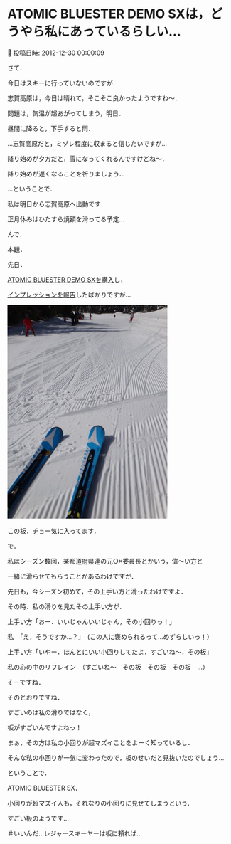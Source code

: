 # ATOMIC BLUESTER DEMO SXは，どうやら私にあっているらしい…

📅 投稿日時: 2012-12-30 00:00:09

さて．


今日はスキーに行っていないのですが．


志賀高原は，今日は晴れて，そこそこ良かったようですね～．





問題は，気温が超あがってしまう，明日．


昼間に降ると，下手すると雨．


…志賀高原だと，ミゾレ程度に収まると信じたいですが…


降り始めが夕方だと，雪になってくれるんですけどね～．


降り始めが遅くなることを祈りましょう…





…ということで．


私は明日から志賀高原へ出動です．


正月休みはひたすら焼額を滑ってる予定…





んで．


本題．





先日．


[ATOMIC BLUESTER DEMO SXを購入](e06ff03392356a872ae2cb4034a92b750.md)し，


[インプレッションを報告](e03a9cb9f07bab79a5035e1b84db307a2.md)したばかりですが…




![e882e85f6b01be8aab253ad67a99861c.jpg](images/e882e85f6b01be8aab253ad67a99861c.jpg)




この板，チョー気に入ってます．





で．


私はシーズン数回，某都道府県連の元○×委員長とかいう，偉～い方と


一緒に滑らせてもらうことがあるわけですが．


先日も，今シーズン初めて，その上手い方と滑ったわけですよ．





その時．私の滑りを見たその上手い方が．





上手い方「おー．いいじゃんいいじゃん，その小回りっ！」





私　「え，そうですか…？」　(この人に褒められるって…めずらしいっ！）





上手い方「いやー．ほんとにいい小回りしてたよ．すごいね～，その板」





私の心の中のリフレイン　（すごいね～　その板　その板　その板　…）





そーですね．


そのとおりですね．


すごいのは私の滑りではなく，


板がすごいんですよねっ！





まぁ，その方は私の小回りが超マズイことをよーく知っているし．


そんな私の小回りが一気に変わったので，板のせいだと見抜いたのでしょう…





ということで．


ATOMIC BLUESTER SX．


小回りが超マズイ人も，それなりの小回りに見せてしまうという．


すごい板のようです…





＃いいんだ…レジャースキーヤーは板に頼れば…
